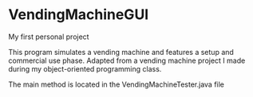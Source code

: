 # VendingMachineGUI
My first personal project

This program simulates a vending machine and features a setup and commercial use phase. Adapted from a vending machine project I made during my object-oriented programming class.

The main method is located in the VendingMachineTester.java file
